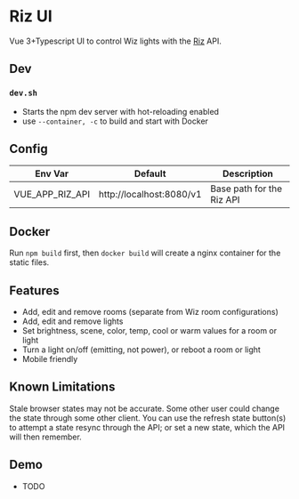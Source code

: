 # Riz UI

Vue 3+Typescript UI to control Wiz lights with the [Riz](https://github.com/a-tal/riz) API.

## Dev

### `dev.sh`

- Starts the npm dev server with hot-reloading enabled
- use `--container, -c` to build and start with Docker

## Config

| Env Var         | Default                  | Description               |
| --------------- | ------------------------ | ------------------------- |
| VUE_APP_RIZ_API | http://localhost:8080/v1 | Base path for the Riz API |

## Docker

Run `npm build` first, then `docker build` will create a nginx container for the static files.

## Features

- Add, edit and remove rooms (separate from Wiz room configurations)
- Add, edit and remove lights
- Set brightness, scene, color, temp, cool or warm values for a room or light
- Turn a light on/off (emitting, not power), or reboot a room or light
- Mobile friendly

## Known Limitations

Stale browser states may not be accurate. Some other user could change the state through some other client. You can use the refresh state button(s) to attempt a state resync through the API; or set a new state, which the API will then remember.

## Demo

- TODO

